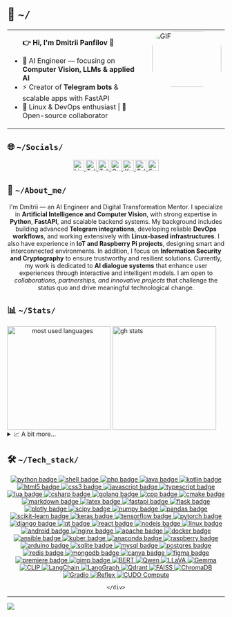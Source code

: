 <!--
---
author:
  name: DmPanf
  email: bunta.bit@mail3.me
layout: profile
created: 2023-08-13
software_used: VIM
comments: Crafted for GitHub profile
tags:
  - Developer
  - DevOps
  - AI
  - Open Source
languages:
  - Russian
  - English
license: MIT
social_links:
  linkedin: https://linkedin.com/in/dmpanf
  codersrank: https://profile.codersrank.io/user/dmpanf
  telegram: https://t.me/dmpanf
  keybase: https://keybase.io/dmpanf
  mail3: bunta.bit@mail3.me
---
-->


<h1>🤝&nbsp;<code>~/</code></h1>  

<table style="width: 100%; border-collapse: collapse;">
    <tr>
        <td valign="top" style="width: 70%; padding-right: 20px;">
              <ul>
                  <b>👉 Hi, I'm Dmitrii Panfilov <a href="https://keybase.io/DmPanf" target="_blank" style="text-decoration: none;">🔳</a></b>
                  <p></p>
                  <li>🤖 AI Engineer — focusing on <b>Computer Vision, LLMs & applied AI</b></li>
                  <li>⚡ Creator of <b>Telegram bots</b> & scalable apps with FastAPI</li>
                  <li>🐧 Linux & DevOps enthusiast | 🚀 Open-source collaborator</li>
              </ul>
        </td>
        <td valign="top" style="width: 30%;">
            <div style="border-radius: 30%; overflow: hidden;">
                <img src="https://raw.githubusercontent.com/DmPanf/AI_Data/main/Data/Photo/facescan6.gif" alt="GIF" style="width: 160px; height: 130px;">
            </div>
        </td>
    </tr>
</table>

<div name="socials">
  <h2>🌐&nbsp;<code>~/Socials/</code></h2>
  <p name="social_links" align="center"> <!-- It is possible to align left, center or right -->
    <!-- LinkedIn -->
    <a href="https://linkedin.com/in/DmPanf" target="_blank" name="linkedin">
      <img alt="LinkedIn: @DmPanf" src="https://img.shields.io/badge/LinkedIn-0A66C2.svg?logo=linkedin&logoColor=white" height="25px" />
    </a>
    <!-- Telegram Channel -->
    <a href="https://t.me/isai_digital" target="_blank" name="telegram_channel">
      <img alt="Telegram Channel: @isai_digital" src="https://img.shields.io/badge/Telegram_Channel-0088cc.svg?logo=telegram&logoColor=white" height="25px" />
    </a>
    <!-- Teletype Blog -->
    <a href="https://teletype.in/@DmPanf" target="_blank" name="teletype">
      <img alt="Teletype Blog: @DmPanf" src="https://img.shields.io/badge/Teletype-000000.svg?logo=ghost&logoColor=white" height="25px" />
    </a>
    <!-- CodersRank -->
    <a href="https://profile.codersrank.io/user/DmPanf" target="_blank" name="codersrank">
      <img alt="CodersRank: @DmPanf" src="https://img.shields.io/badge/CodersRank-67A4AC.svg?logo=codersrank&logoColor=white" height="25px" />
    </a>
    <!-- Keybase -->
    <a href="https://keybase.io/DmPanf" target="_blank" name="keybase">
      <img alt="Keybase: @DmPanf" src="https://img.shields.io/badge/Keybase-33A0FF.svg?logo=keybase&logoColor=white" height="25px" />
    </a>
    <!-- Personal Telegram -->
    <a href="https://t.me/DmPanf" target="_blank" name="telegram">
      <img alt="Telegram: @DmPanf" src="https://img.shields.io/badge/Telegram-229ED9.svg?logo=telegram&logoColor=white" height="25px" />
    </a>
    <!-- Mail -->
    <a href="mailto:bunta.bit@mail3.me" target="_blank" name="mail3">
      <img alt="Email: bunta.bit@mail3.me" src="https://img.shields.io/badge/Mail3-4e51f4.svg?logo=blockchain.com&logoColor=white" height="25px" />
    </a>
  </p>
</div>



<div name="about">
  <h2>🔮&nbsp;<code>~/About_me/</code></h2>
<p name="long_bio" align="center">
I'm Dmitrii — an AI Engineer and Digital Transformation Mentor.  
I specialize in <b>Artificial Intelligence and Computer Vision</b>, with strong expertise in <b>Python</b>, <b>FastAPI</b>, and scalable backend systems.  
My background includes building advanced <b>Telegram integrations</b>, developing reliable <b>DevOps workflows</b>, and working extensively with <b>Linux-based infrastructures</b>.  
I also have experience in <b>IoT and Raspberry Pi projects</b>, designing smart and interconnected environments.  
In addition, I focus on <b>Information Security and Cryptography</b> to ensure trustworthy and resilient solutions.  
Currently, my work is dedicated to <b>AI dialogue systems</b> that enhance user experiences through interactive and intelligent models.  
I am open to <i>collaborations, partnerships, and innovative projects</i> that challenge the status quo and drive meaningful technological change.
</p>

</div>

<div name="stats">
  <h2>📊&nbsp;<code>~/Stats/</code></h2>
  <picture name="most used languages" align="center">
    <source
      srcset="https://github-readme-stats.vercel.app/api/top-langs/?username=DmPanf&langs_count=10&layout=compact&hide=jupyter%20notebook&size_weight=0.6&count_weight=0.3&theme=chartreuse-dark"
      media="(prefers-color-scheme: dark)"
    />
    <source
      srcset="https://github-readme-stats.vercel.app/api/top-langs/?username=DmPanf&langs_count=10&layout=compact&hide=jupyter%20notebook&size_weight=0.6&count_weight=0.3&theme=default"
      media="(prefers-color-scheme: light), (prefers-color-scheme: no-preference)"
    />
    <img alt="most used languages" height=240 align="center" src="https://github-readme-stats.vercel.app/api/toplangs/username=DmPanf&langs_count=10&layout=compact&hide=jupyter%20notebook&size_weight=0.6&count_weight=0.3" />
  </picture>
  <picture name="gh stats">
    <source
      srcset="https://github-readme-stats.vercel.app/api?username=DmPanf&show_icons=true&count_private=true&include_all_commits=true&rank_icon=github&hide=issues&hide_rank=true&theme=chartreuse-dark"
      media="(prefers-color-scheme: dark)"
    />
    <source
      srcset="https://github-readme-stats.vercel.app/api?username=DmPanf&show_icons=true&count_private=true&include_all_commits=true&rank_icon=github&hide=issues&hide_rank=true&theme=default"
      media="(prefers-color-scheme: light), (prefers-color-scheme: no-preference)"
    />
    <img alt="gh stats" height=240 align="center" src="https://github-readme-stats.vercel.app/api?username=DmPanf&show_icons=true&count_private=true&include_all_commits=true&rank_icon=github&hide=issues&hide_rank=true" />
  </picture>
  <details>
    <summary>📈&nbsp;A&nbsp;bit&nbsp;more...</summary>
    <br/>
    <code>WakaTime will be here...</code><br/>
    <code>CodersRank will be here...</code>
  </details>
</div>

<div name="stack">
<h2>🛠️&nbsp;<code>~/Tech_stack/</code></h2>
    <div name="badges" align="center"> <!-- It is possible to align left, center or right -->
      <!-- Languages -->
      <a href="" target="_blank" name="python">
        <img alt="python badge" src="https://img.shields.io/badge/python-3670A0?style=for-the-badge&logo=python&logoColor=ffdd54" />
      </a>
      <a href="" target="_blank" name="shell">
        <img alt="shell badge" src="https://img.shields.io/badge/shell_script-%23121011.svg?style=for-the-badge&logo=gnu-bash&logoColor=white" />
      </a>
      <a href="" target="_blank" name="php">
        <img alt="php badge" src="https://img.shields.io/badge/php-%23777BB4.svg?style=for-the-badge&logo=php&logoColor=white" />
      </a>
      <a href="" target="_blank" name="java">
        <img alt="java badge" src="https://img.shields.io/badge/java-%23ED8B00.svg?style=for-the-badge&logo=java&logoColor=white" />
      </a>
      <a href="" target="_blank" name="kotlin">
        <img alt="kotlin badge" src="https://img.shields.io/badge/kotlin-%230095D5.svg?style=for-the-badge&logo=kotlin&logoColor=white" />
      </a>
      <a href="" target="_blank" name="html5">
        <img alt="html5 badge" src="https://img.shields.io/badge/html5-%23E34F26.svg?style=for-the-badge&logo=html5&logoColor=white" />
      </a>
      <a href="" target="_blank" name="css3">
        <img alt="css3 badge" src="https://img.shields.io/badge/css3-%231572B6.svg?style=for-the-badge&logo=css3&logoColor=white" />
      </a>
      <a href="" target="_blank" name="javascript">
        <img alt="javascript badge" src="https://img.shields.io/badge/javascript-%23323330.svg?style=for-the-badge&logo=javascript&logoColor=%23F7DF1E" />
      </a>
      <a href="" target="_blank" name="typescript">
        <img alt="typescript badge" src="https://img.shields.io/badge/typescript-%23007ACC.svg?style=for-the-badge&logo=typescript&logoColor=white" />
      </a>
      <a href="" target="_blank" name="lua">
        <img alt="lua badge" src="https://img.shields.io/badge/lua-%232C2D72.svg?style=for-the-badge&logo=lua&logoColor=white" />
      </a>
      <a href="" target="_blank" name="csharp">
        <img alt="csharp badge" src="https://img.shields.io/badge/c%23-%23239120.svg?style=for-the-badge&logo=c-sharp&logoColor=white" />
      </a>
      <a href="" target="_blank" name="golang">
        <img alt="golang badge" src="https://img.shields.io/badge/go-%2300ADD8.svg?style=for-the-badge&logo=go&logoColor=white" />
      </a>
      <a href="" target="_blank" name="cpp">
        <img alt="cpp badge" src="https://img.shields.io/badge/c++-%2300599C.svg?style=for-the-badge&logo=c%2B%2B&logoColor=white" />
      </a>
      <a href="" target="_blank" name="cmake">
        <img alt="cmake badge" src="https://img.shields.io/badge/CMake-%23008FBA.svg?style=for-the-badge&logo=cmake&logoColor=white" />
      </a>
      <a href="" target="_blank" name="markdown">
        <img alt="markdown badge" src="https://img.shields.io/badge/markdown-%23000000.svg?style=for-the-badge&logo=markdown&logoColor=white" />
      </a>
      <a href="" target="_blank" name="latex">
        <img alt="latex badge" src="https://img.shields.io/badge/latex-%23008080.svg?style=for-the-badge&logo=latex&logoColor=white" />
      </a>
      <!-- Frameworks -->
      <a href="" target="_blank" name="fastapi">
        <img alt="fastapi badge" src="https://img.shields.io/badge/FastAPI-005571?style=for-the-badge&logo=fastapi" />
      </a>
      <a href="" target="_blank" name="flask">
        <img alt="flask badge" src="https://img.shields.io/badge/flask-%23000.svg?style=for-the-badge&logo=flask&logoColor=white" />
      </a>
      <a href="" target="_blank" name="plotly">
        <img alt="plotly badge" src="https://img.shields.io/badge/Plotly-%233F4F75.svg?style=for-the-badge&logo=plotly&logoColor=white" />
      </a>
      <a href="" target="_blank" name="scipy">
        <img alt="scipy badge" src="https://img.shields.io/badge/SciPy-%230C55A5.svg?style=for-the-badge&logo=scipy&logoColor=%white" />
      </a>
      <a href="" target="_blank" name="numpy">
        <img alt="numpy badge" src="https://img.shields.io/badge/numpy-%23013243.svg?style=for-the-badge&logo=numpy&logoColor=white" />
      </a>
      <a href="" target="_blank" name="pandas">
        <img alt="pandas badge" src="https://img.shields.io/badge/pandas-%23150458.svg?style=for-the-badge&logo=pandas&logoColor=white" />
      </a>
      <a href="" target="_blank" name="scikit-learn">
        <img alt="scikit-learn badge" src="https://img.shields.io/badge/scikit--learn-%23F7931E.svg?style=for-the-badge&logo=scikit-learn&logoColor=white" />
      </a>
      <a href="" target="_blank" name="keras">
        <img alt="keras badge" src="https://img.shields.io/badge/Keras-%23D00000.svg?style=for-the-badge&logo=Keras&logoColor=white" />
      </a>
      <a href="" target="_blank" name="tensorflow">
        <img alt="tensorflow badge" src="https://img.shields.io/badge/TensorFlow-%23FF6F00.svg?style=for-the-badge&logo=TensorFlow&logoColor=white" />
      </a>
      <a href="" target="_blank" name="pytorch">
        <img alt="pytorch badge" src="https://img.shields.io/badge/PyTorch-%23EE4C2C.svg?style=for-the-badge&logo=PyTorch&logoColor=white" />
      </a>
      <a href="" target="_blank" name="django">
        <img alt="django badge" src="https://img.shields.io/badge/DJANGO-REST-ff1709?style=for-the-badge&logo=django&logoColor=white&color=ff1709&labelColor=gray" />
      </a>
      <a href="" target="_blank" name="qt">
        <img alt="qt badge" src="https://img.shields.io/badge/Qt-%23217346.svg?style=for-the-badge&logo=Qt&logoColor=white" />
      </a>
      <a href="" target="_blank" name="react">
        <img alt="react badge" src="https://img.shields.io/badge/react-%2320232a.svg?style=for-the-badge&logo=react&logoColor=%2361DAFB" />
      </a>
      <a href="" target="_blank" name="nodejs">
        <img alt="nodejs badge" src="https://img.shields.io/badge/node.js-6DA55F?style=for-the-badge&logo=node.js&logoColor=white" />
      </a>
      <!-- OS -->
      <a href="" target="_blank" name="linux">
        <img alt="linux badge" src="https://img.shields.io/badge/Linux-FCC624?style=for-the-badge&logo=linux&logoColor=black" />
      </a>
      <a href="" target="_blank" name="android">
        <img alt="android badge" src="https://img.shields.io/badge/android-%2320232a.svg?style=for-the-badge&logo=android&logoColor=%a4c639" />
      </a>
      <!-- Tools -->
      <a href="" target="_blank" name="nginx">
        <img alt="nginx badge" src="https://img.shields.io/badge/nginx-%23009639.svg?style=for-the-badge&logo=nginx&logoColor=white" />
      </a>
      <a href="" target="_blank" name="apache">
        <img alt="apache badge" src="https://img.shields.io/badge/apache-%23D42029.svg?style=for-the-badge&logo=apache&logoColor=white" />
      </a>
      <a href="" target="_blank" name="docker">
        <img alt="docker badge" src="https://img.shields.io/badge/docker-%230db7ed.svg?style=for-the-badge&logo=docker&logoColor=white" />
      </a>
      <a href="" target="_blank" name="ansible">
        <img alt="ansible badge" src="https://img.shields.io/badge/ansible-%231A1918.svg?style=for-the-badge&logo=ansible&logoColor=white" />
      </a>
      <a href="" target="_blank" name="kuber">
        <img alt="kuber badge" src="https://img.shields.io/badge/kubernetes-%23326ce5.svg?style=for-the-badge&logo=kubernetes&logoColor=white" />
      </a>
      <a href="" target="_blank" name="anaconda">
        <img alt="anaconda badge" src="https://img.shields.io/badge/Anaconda-%2344A833.svg?style=for-the-badge&logo=anaconda&logoColor=white" />
      </a>
      <!-- IoT -->
      <a href="" target="_blank" name="raspberry">
        <img alt="raspberry badge" src="https://img.shields.io/badge/-RaspberryPi-C51A4A?style=for-the-badge&logo=Raspberry-Pi" />
      </a>
      <a href="" target="_blank" name="arduino">
        <img alt="arduino badge" src="https://img.shields.io/badge/-Arduino-00979D?style=for-the-badge&logo=Arduino&logoColor=white" />
      </a>
      <!-- Databases -->
      <a href="" target="_blank" name="sqlite">
        <img alt="sqlite badge" src="https://img.shields.io/badge/sqlite-%2307405e.svg?style=for-the-badge&logo=sqlite&logoColor=white" />
      </a>
      <a href="" target="_blank" name="mysql">
        <img alt="mysql badge" src="https://img.shields.io/badge/mysql-%2300f.svg?style=for-the-badge&logo=mysql&logoColor=white" />
      </a>
      <a href="" target="_blank" name="postgres">
        <img alt="postgres badge" src="https://img.shields.io/badge/postgres-%23316192.svg?style=for-the-badge&logo=postgresql&logoColor=white" />
      </a>
      <a href="" target="_blank" name="redis">
        <img alt="redis badge" src="https://img.shields.io/badge/redis-%23DD0031.svg?style=for-the-badge&logo=redis&logoColor=white" />
      </a>
      <a href="" target="_blank" name="mongodb">
        <img alt="mongodb badge" src="https://img.shields.io/badge/MongoDB-%234ea94b.svg?style=for-the-badge&logo=mongodb&logoColor=white" />
      </a>
      <!-- Apps -->
      <a href="" target="_blank" name="canva">
        <img alt="canva badge" src="https://img.shields.io/badge/Canva-%2300C4CC.svg?style=for-the-badge&logo=Canva&logoColor=white" />
      </a>
      <a href="" target="_blank" name="figma">
        <img alt="figma badge" src="https://img.shields.io/badge/figma-%23F24E1E.svg?style=for-the-badge&logo=figma&logoColor=white" />
      </a>
      <a href="" target="_blank" name="premiere">
        <img alt="premiere badge" src="https://img.shields.io/badge/Adobe%20Premiere%20Pro-9999FF.svg?style=for-the-badge&logo=Adobe%20Premiere%20Pro&logoColor=white" />
      </a>
      <a href="" target="_blank" name="gimp">
        <img alt="gimp badge" src="https://img.shields.io/badge/Gimp-657D8B?style=for-the-badge&logo=gimp&logoColor=FFFFFF" />
      </a>
<!-- AI Models -->
<a href="https://github.com/google-research/bert" target="_blank" name="bert">
  <img alt="BERT" src="https://img.shields.io/badge/BERT-121212?style=for-the-badge&logo=google&logoColor=white" />
</a>
<a href="https://huggingface.co/Qwen" target="_blank" name="qwen">
  <img alt="Qwen" src="https://img.shields.io/badge/Qwen-ffcc00?style=for-the-badge&logo=alibabacloud&logoColor=black" />
</a>
<a href="https://github.com/haotian-liu/LLaVA" target="_blank" name="llava">
  <img alt="LLaVA" src="https://img.shields.io/badge/LLaVA-4b0082?style=for-the-badge&logo=openai&logoColor=white" />
</a>
<a href="https://ai.google.dev/gemma" target="_blank" name="gemma">
  <img alt="Gemma" src="https://img.shields.io/badge/Gemma-4285F4?style=for-the-badge&logo=google&logoColor=white" />
</a>
<a href="https://github.com/openai/CLIP" target="_blank" name="clip">
  <img alt="CLIP" src="https://img.shields.io/badge/CLIP-000000?style=for-the-badge&logo=openai&logoColor=white" />
</a>

<!-- LangOps -->
<a href="https://github.com/langchain-ai/langchain" target="_blank" name="langchain">
  <img alt="LangChain" src="https://img.shields.io/badge/LangChain-0FA958?style=for-the-badge&logo=python&logoColor=white" />
</a>
<a href="https://github.com/langchain-ai/langgraph" target="_blank" name="langgraph">
  <img alt="LangGraph" src="https://img.shields.io/badge/LangGraph-0066cc?style=for-the-badge&logo=graph&logoColor=white" />
</a>

<!-- Vector DB -->
<a href="https://qdrant.tech/" target="_blank" name="qdrant">
  <img alt="Qdrant" src="https://img.shields.io/badge/Qdrant-FF4C00?style=for-the-badge&logo=databricks&logoColor=white" />
</a>
<a href="https://github.com/facebookresearch/faiss" target="_blank" name="faiss">
  <img alt="FAISS" src="https://img.shields.io/badge/FAISS-00599C?style=for-the-badge&logo=meta&logoColor=white" />
</a>
<a href="https://www.trychroma.com/" target="_blank" name="chromadb">
  <img alt="ChromaDB" src="https://img.shields.io/badge/ChromaDB-800080?style=for-the-badge&logo=chromecast&logoColor=white" />
</a>

<!-- UI / Deployment -->
<a href="https://github.com/gradio-app/gradio" target="_blank" name="gradio">
  <img alt="Gradio" src="https://img.shields.io/badge/Gradio-FF6F00?style=for-the-badge&logo=python&logoColor=white" />
</a>
<a href="https://github.com/reflex-dev/reflex" target="_blank" name="reflex">
  <img alt="Reflex" src="https://img.shields.io/badge/Reflex-3333FF?style=for-the-badge&logo=react&logoColor=white" />
</a>
<a href="https://www.cudocompute.com/" target="_blank" name="cudo">
  <img alt="CUDO Compute" src="https://img.shields.io/badge/CUDO-00BFFF?style=for-the-badge&logo=nvidia&logoColor=white" />
</a>

      
    </div>
</div>

---
[![](https://visitcount.itsvg.in/api?id=DmPanf&icon=0&color=9)](https://visitcount.itsvg.in)
